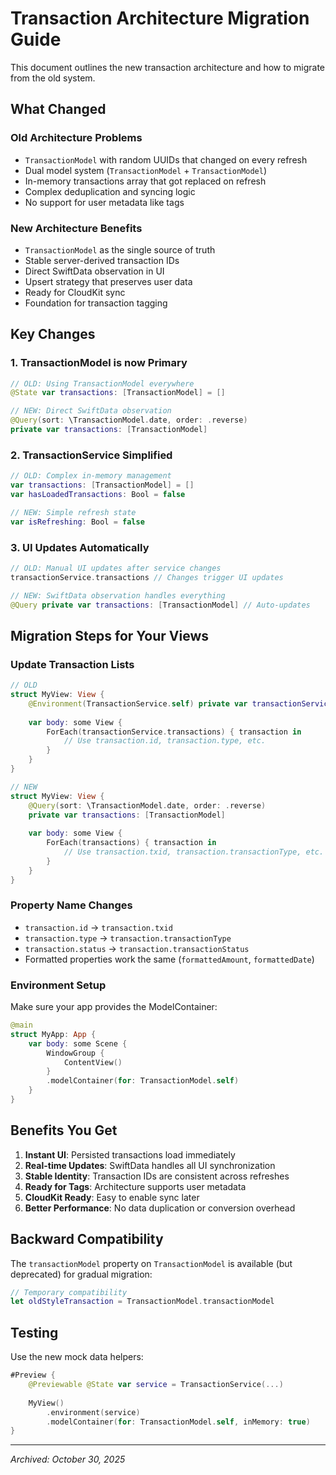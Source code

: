 # Transaction Architecture Migration Guide

This document outlines the new transaction architecture and how to migrate from the old system.

## What Changed

### Old Architecture Problems
- `TransactionModel` with random UUIDs that changed on every refresh
- Dual model system (`TransactionModel` + `TransactionModel`)
- In-memory transactions array that got replaced on refresh
- Complex deduplication and syncing logic
- No support for user metadata like tags

### New Architecture Benefits
- `TransactionModel` as the single source of truth
- Stable server-derived transaction IDs
- Direct SwiftData observation in UI
- Upsert strategy that preserves user data
- Ready for CloudKit sync
- Foundation for transaction tagging

## Key Changes

### 1. TransactionModel is now Primary
```swift
// OLD: Using TransactionModel everywhere
@State var transactions: [TransactionModel] = []

// NEW: Direct SwiftData observation
@Query(sort: \TransactionModel.date, order: .reverse) 
private var transactions: [TransactionModel]
```

### 2. TransactionService Simplified
```swift
// OLD: Complex in-memory management
var transactions: [TransactionModel] = []
var hasLoadedTransactions: Bool = false

// NEW: Simple refresh state
var isRefreshing: Bool = false
```

### 3. UI Updates Automatically
```swift
// OLD: Manual UI updates after service changes
transactionService.transactions // Changes trigger UI updates

// NEW: SwiftData observation handles everything
@Query private var transactions: [TransactionModel] // Auto-updates
```

## Migration Steps for Your Views

### Update Transaction Lists
```swift
// OLD
struct MyView: View {
    @Environment(TransactionService.self) private var transactionService
    
    var body: some View {
        ForEach(transactionService.transactions) { transaction in
            // Use transaction.id, transaction.type, etc.
        }
    }
}

// NEW  
struct MyView: View {
    @Query(sort: \TransactionModel.date, order: .reverse) 
    private var transactions: [TransactionModel]
    
    var body: some View {
        ForEach(transactions) { transaction in
            // Use transaction.txid, transaction.transactionType, etc.
        }
    }
}
```

### Property Name Changes
- `transaction.id` → `transaction.txid` 
- `transaction.type` → `transaction.transactionType`
- `transaction.status` → `transaction.transactionStatus`
- Formatted properties work the same (`formattedAmount`, `formattedDate`)

### Environment Setup
Make sure your app provides the ModelContainer:
```swift
@main
struct MyApp: App {
    var body: some Scene {
        WindowGroup {
            ContentView()
        }
        .modelContainer(for: TransactionModel.self)
    }
}
```

## Benefits You Get

1. **Instant UI**: Persisted transactions load immediately
2. **Real-time Updates**: SwiftData handles all UI synchronization
3. **Stable Identity**: Transaction IDs are consistent across refreshes
4. **Ready for Tags**: Architecture supports user metadata
5. **CloudKit Ready**: Easy to enable sync later
6. **Better Performance**: No data duplication or conversion overhead

## Backward Compatibility

The `transactionModel` property on `TransactionModel` is available (but deprecated) for gradual migration:

```swift
// Temporary compatibility
let oldStyleTransaction = TransactionModel.transactionModel
```

## Testing

Use the new mock data helpers:
```swift
#Preview {
    @Previewable @State var service = TransactionService(...)
    
    MyView()
        .environment(service)
        .modelContainer(for: TransactionModel.self, inMemory: true)
}
```

---
*Archived: October 30, 2025*